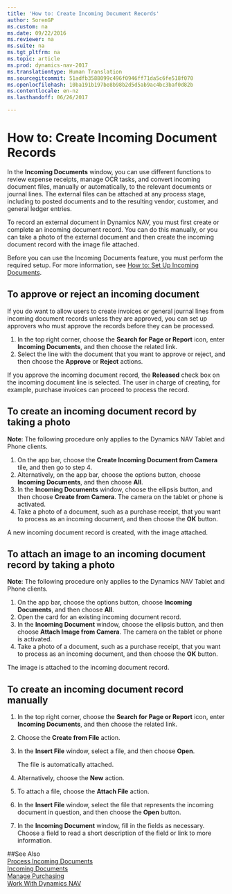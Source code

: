 ```yaml
---
title: 'How to: Create Incoming Document Records'
author: SorenGP
ms.custom: na
ms.date: 09/22/2016
ms.reviewer: na
ms.suite: na
ms.tgt_pltfrm: na
ms.topic: article
ms.prod: dynamics-nav-2017
ms.translationtype: Human Translation
ms.sourcegitcommit: 51adfb3588099c496f0946ff71da5c6fe518f070
ms.openlocfilehash: 10ba191b197be8b98b2d5d5ab9ac4bc3baf0d82b
ms.contentlocale: en-nz
ms.lasthandoff: 06/26/2017

---
```


# <a name="how-to-create-incoming-document-records"></a>How to: Create Incoming Document Records
In the **Incoming Documents** window, you can use different functions to review expense receipts, manage OCR tasks, and convert incoming document files, manually or automatically, to the relevant documents or journal lines. The external files can be attached at any process stage, including to posted documents and to the resulting vendor, customer, and general ledger entries.

To record an external document in Dynamics NAV, you must first create or complete an incoming document record. You can do this manually, or you can take a photo of the external document and then create the incoming document record with the image file attached.

Before you can use the Incoming Documents feature, you must perform the required setup. For more information, see [How to: Set Up Incoming Documents](across-how-setup-income-documents.md).

## <a name="to-approve-or-reject-an-incoming-document"></a>To approve or reject an incoming document
If you do want to allow users to create invoices or general journal lines from incoming document records unless they are approved, you can set up approvers who must approve the records before they can be processed.

1. In the top right corner, choose the **Search for Page or Report** icon, enter **Incoming Documents**, and then choose the related link.
2. Select the line with the document that you want to approve or reject, and then choose the **Approve** or **Reject** actions.

If you approve the incoming document record, the **Released** check box on the incoming document line is selected. The user in charge of creating, for example, purchase invoices can proceed to process the record.

## <a name="to-create-an-incoming-document-record-by-taking-a-photo"></a>To create an incoming document record by taking a photo
**Note**: The following procedure only applies to the Dynamics NAV Tablet and Phone clients.

1. On the app bar, choose the **Create Incoming Document from Camera** tile, and then go to step 4.
2. Alternatively, on the app bar, choose the options button, choose **Incoming Documents**, and then choose **All**.
3. In the **Incoming Documents** window, choose the ellipsis button, and then choose **Create from Camera**. The camera on the tablet or phone is activated.
4. Take a photo of a document, such as a purchase receipt, that you want to process as an incoming document, and then choose the **OK** button.

A new incoming document record is created, with the image attached.

## <a name="to-attach-an-image-to-an-incoming-document-record-by-taking-a-photo"></a>To attach an image to an incoming document record by taking a photo
**Note**: The following procedure only applies to the Dynamics NAV Tablet and Phone clients.

1. On the app bar, choose the options button, choose **Incoming Documents**, and then choose **All**.
2. Open the card for an existing incoming document record.
3. In the **Incoming Document** window, choose the ellipsis button, and then choose **Attach Image from Camera**. The camera on the tablet or phone is activated.
4. Take a photo of a document, such as a purchase receipt, that you want to process as an incoming document, and then choose the **OK** button.

The image is attached to the incoming document record.

## <a name="to-create-an-incoming-document-record-manually"></a>To create an incoming document record manually
1. In the top right corner, choose the **Search for Page or Report** icon, enter **Incoming Documents**, and then choose the related link.
2. Choose the **Create from File** action.  
3. In the **Insert File** window, select a file, and then choose **Open**.

    The file is automatically attached.
4. Alternatively, choose the **New** action.
5. To attach a file, choose the **Attach File** action.
6. In the **Insert File** window, select the file that represents the incoming document in question, and then choose the **Open** button.
7. In the **Incoming Document** window, fill in the fields as necessary. Choose a field to read a short description of the field or link to more information.

##<a name="see-also"></a>See Also  
[Process Incoming Documents](across-process-income-documents.md)  
[Incoming Documents](across-income-documents.md)  
[Manage Purchasing](purchasing-manage-purchasing.md)  
[Work With Dynamics NAV](ui-work-product.md)


